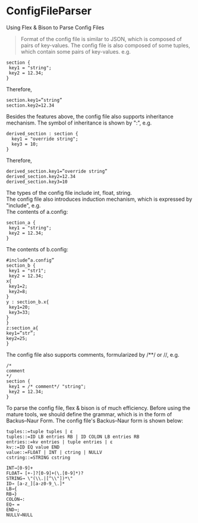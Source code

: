 # ConfigFileParser
Using Flex &amp; Bison to Parse Config Files 

> Format of the config file is similar to JSON, which is composed of pairs of key-values. The config file is also composed of some tuples, which contain some pairs of key-values. e.g.

```
section {
 key1 = "string";
 key2 = 12.34;
}
```
Therefore,
```
section.key1=”string”
section.key2=12.34
```
Besides the features above, the config file also supports inheritance mechanism. The symbol of inheritance is shown by ":", e.g.<br>
```
derived_section : section {
  key1 = "override string";
  key3 = 10;
}
```
Therefore,
```
derived_section.key1=”override string”
derived_section.key2=12.34
derived_section.key3=10
```
The types of the config file include int, float, string.<br>
The config file also introduces induction mechanism, which is expressed by "include", e.g.<br>
The contents of a.config:
```
section_a {
 key1 = "string";
 key2 = 12.34;
}
```
The contents of b.config:
```
#include”a.config”
section_b {
 key1 = "str1";
 key2 = 12.34;
x{
 key1=2;
 key2=8;
}
y : section_b.x{
 key1=20;
 key3=33;
}
}
z:section_a{
key1=”str”;
key2=25;
}
```
The config file also supports comments, formularized by /**/ or //, e.g.<br>
```
/*
comment
*/
section {
 key1 = /* comment*/ "string";
 key2 = 12.34;
}
```
To parse the config file, flex & bison is of much efficiency. Before using the mature tools, we should define the grammar, which is in the form of Backus–Naur Form. The config file's  Backus–Naur form is shown below:<br>
```
tuples::=tuple tuples | ε
tuples::=ID LB entries RB | ID COLON LB entries RB
entries::=kv entries | tuple entries | ε
kv::=ID EQ value END
value::=FLOAT | INT | ctring | NULLV
cstring::=STRING cstring

INT→[0-9]+
FLOAT→ [+-]?[0-9]+(\.[0-9]*)?
STRING→ \"(\\.|[^\\"])*\"
ID→ [a-z_][a-z0-9_\.]*
LB→{
RB→}
COLON→:
EQ→ =
END→;
NULLV→NULL

```
